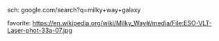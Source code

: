 sch: google.com/search?q=milky+way+galaxy

favorite: https://en.wikipedia.org/wiki/Milky_Way#/media/File:ESO-VLT-Laser-phot-33a-07.jpg
